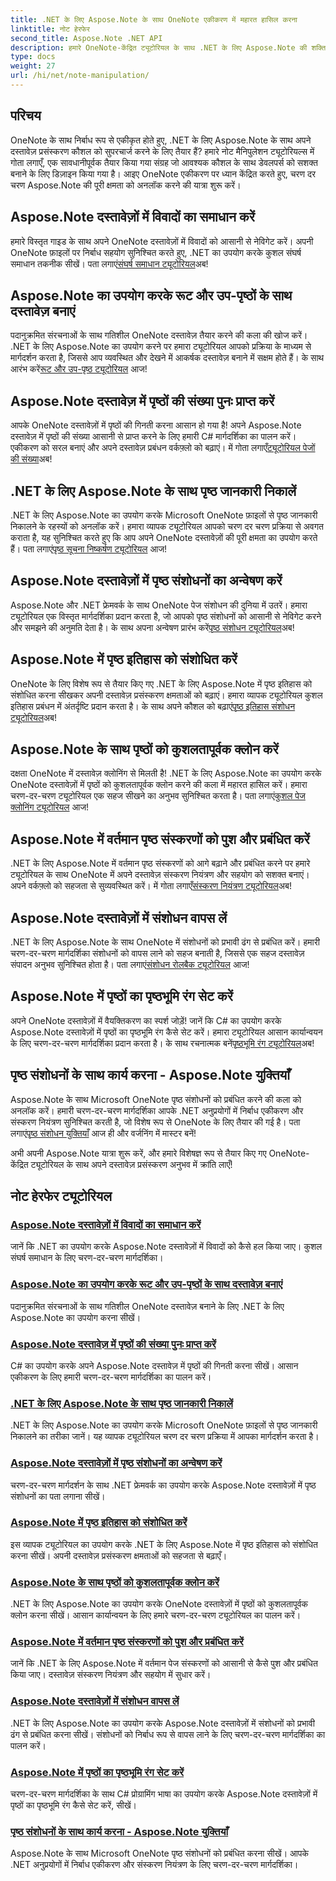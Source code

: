 ```yaml
---
title: .NET के लिए Aspose.Note के साथ OneNote एकीकरण में महारत हासिल करना
linktitle: नोट हेरफेर
second_title: Aspose.Note .NET API
description: हमारे OneNote-केंद्रित ट्यूटोरियल के साथ .NET के लिए Aspose.Note की शक्ति को अनलॉक करें। विवादों को हल करें, गतिशील दस्तावेज़ बनाएं और कुशल पृष्ठ हेरफेर का पता लगाएं।
type: docs
weight: 27
url: /hi/net/note-manipulation/
---
```


## परिचय

OneNote के साथ निर्बाध रूप से एकीकृत होते हुए, .NET के लिए Aspose.Note के साथ अपने दस्तावेज़ प्रसंस्करण कौशल को सुपरचार्ज करने के लिए तैयार हैं? हमारे नोट मैनिपुलेशन ट्यूटोरियल्स में गोता लगाएँ, एक सावधानीपूर्वक तैयार किया गया संग्रह जो आवश्यक कौशल के साथ डेवलपर्स को सशक्त बनाने के लिए डिज़ाइन किया गया है। आइए OneNote एकीकरण पर ध्यान केंद्रित करते हुए, चरण दर चरण Aspose.Note की पूरी क्षमता को अनलॉक करने की यात्रा शुरू करें।

## Aspose.Note दस्तावेज़ों में विवादों का समाधान करें
 हमारे विस्तृत गाइड के साथ अपने OneNote दस्तावेज़ों में विवादों को आसानी से नेविगेट करें। अपनी OneNote फ़ाइलों पर निर्बाध सहयोग सुनिश्चित करते हुए, .NET का उपयोग करके कुशल संघर्ष समाधान तकनीक सीखें। पता लगाएं[संघर्ष समाधान ट्यूटोरियल](./conflict-page-resolution/)अब!

## Aspose.Note का उपयोग करके रूट और उप-पृष्ठों के साथ दस्तावेज़ बनाएं
 पदानुक्रमित संरचनाओं के साथ गतिशील OneNote दस्तावेज़ तैयार करने की कला की खोज करें। .NET के लिए Aspose.Note का उपयोग करने पर हमारा ट्यूटोरियल आपको प्रक्रिया के माध्यम से मार्गदर्शन करता है, जिससे आप व्यवस्थित और देखने में आकर्षक दस्तावेज़ बनाने में सक्षम होते हैं। के साथ आरंभ करें[रूट और उप-पृष्ठ ट्यूटोरियल](./create-documents-root-sub-pages/) आज!

## Aspose.Note दस्तावेज़ में पृष्ठों की संख्या पुनः प्राप्त करें
 आपके OneNote दस्तावेज़ों में पृष्ठों की गिनती करना आसान हो गया है! अपने Aspose.Note दस्तावेज़ में पृष्ठों की संख्या आसानी से प्राप्त करने के लिए हमारी C# मार्गदर्शिका का पालन करें। एकीकरण को सरल बनाएं और अपने दस्तावेज़ प्रबंधन वर्कफ़्लो को बढ़ाएं। में गोता लगाएँ[ट्यूटोरियल पेजों की संख्या](./retrieve-number-of-pages/)अब!

## .NET के लिए Aspose.Note के साथ पृष्ठ जानकारी निकालें
.NET के लिए Aspose.Note का उपयोग करके Microsoft OneNote फ़ाइलों से पृष्ठ जानकारी निकालने के रहस्यों को अनलॉक करें। हमारा व्यापक ट्यूटोरियल आपको चरण दर चरण प्रक्रिया से अवगत कराता है, यह सुनिश्चित करते हुए कि आप अपने OneNote दस्तावेज़ों की पूरी क्षमता का उपयोग करते हैं। पता लगाएं[पृष्ठ सूचना निष्कर्षण ट्यूटोरियल](./extract-page-information/) आज!

## Aspose.Note दस्तावेज़ों में पृष्ठ संशोधनों का अन्वेषण करें
 Aspose.Note और .NET फ्रेमवर्क के साथ OneNote पेज संशोधन की दुनिया में उतरें। हमारा ट्यूटोरियल एक विस्तृत मार्गदर्शिका प्रदान करता है, जो आपको पृष्ठ संशोधनों को आसानी से नेविगेट करने और समझने की अनुमति देता है। के साथ अपना अन्वेषण प्रारंभ करें[पृष्ठ संशोधन ट्यूटोरियल](./page-revisions-exploration/)अब!

## Aspose.Note में पृष्ठ इतिहास को संशोधित करें
 OneNote के लिए विशेष रूप से तैयार किए गए .NET के लिए Aspose.Note में पृष्ठ इतिहास को संशोधित करना सीखकर अपनी दस्तावेज़ प्रसंस्करण क्षमताओं को बढ़ाएं। हमारा व्यापक ट्यूटोरियल कुशल इतिहास प्रबंधन में अंतर्दृष्टि प्रदान करता है। के साथ अपने कौशल को बढ़ाएं[पृष्ठ इतिहास संशोधन ट्यूटोरियल](./modify-page-history/)अब!

## Aspose.Note के साथ पृष्ठों को कुशलतापूर्वक क्लोन करें
दक्षता OneNote में दस्तावेज़ क्लोनिंग से मिलती है! .NET के लिए Aspose.Note का उपयोग करके OneNote दस्तावेज़ों में पृष्ठों को कुशलतापूर्वक क्लोन करने की कला में महारत हासिल करें। हमारा चरण-दर-चरण ट्यूटोरियल एक सहज सीखने का अनुभव सुनिश्चित करता है। पता लगाएं[कुशल पेज क्लोनिंग ट्यूटोरियल](./efficient-page-cloning/) आज!

## Aspose.Note में वर्तमान पृष्ठ संस्करणों को पुश और प्रबंधित करें
 .NET के लिए Aspose.Note में वर्तमान पृष्ठ संस्करणों को आगे बढ़ाने और प्रबंधित करने पर हमारे ट्यूटोरियल के साथ OneNote में अपने दस्तावेज़ संस्करण नियंत्रण और सहयोग को सशक्त बनाएं। अपने वर्कफ़्लो को सहजता से सुव्यवस्थित करें। में गोता लगाएँ[संस्करण नियंत्रण ट्यूटोरियल](./manage-current-page-versions/)अब!

## Aspose.Note दस्तावेज़ों में संशोधन वापस लें
 .NET के लिए Aspose.Note के साथ OneNote में संशोधनों को प्रभावी ढंग से प्रबंधित करें। हमारी चरण-दर-चरण मार्गदर्शिका संशोधनों को वापस लाने को सहज बनाती है, जिससे एक सहज दस्तावेज़ संपादन अनुभव सुनिश्चित होता है। पता लगाएं[संशोधन रोलबैक ट्यूटोरियल](./roll-back-document-revisions/) आज!

## Aspose.Note में पृष्ठों का पृष्ठभूमि रंग सेट करें
अपने OneNote दस्तावेज़ों में वैयक्तिकरण का स्पर्श जोड़ें! जानें कि C# का उपयोग करके Aspose.Note दस्तावेज़ों में पृष्ठों का पृष्ठभूमि रंग कैसे सेट करें। हमारा ट्यूटोरियल आसान कार्यान्वयन के लिए चरण-दर-चरण मार्गदर्शिका प्रदान करता है। के साथ रचनात्मक बनें[पृष्ठभूमि रंग ट्यूटोरियल](./set-page-background-color/)अब!

## पृष्ठ संशोधनों के साथ कार्य करना - Aspose.Note युक्तियाँ
 Aspose.Note के साथ Microsoft OneNote पृष्ठ संशोधनों को प्रबंधित करने की कला को अनलॉक करें। हमारी चरण-दर-चरण मार्गदर्शिका आपके .NET अनुप्रयोगों में निर्बाध एकीकरण और संस्करण नियंत्रण सुनिश्चित करती है, जो विशेष रूप से OneNote के लिए तैयार की गई है। पता लगाएं[पृष्ठ संशोधन युक्तियाँ](./working-with-page-revisions/) आज ही और वर्जनिंग में मास्टर बनें!

अभी अपनी Aspose.Note यात्रा शुरू करें, और हमारे विशेषज्ञ रूप से तैयार किए गए OneNote-केंद्रित ट्यूटोरियल के साथ अपने दस्तावेज़ प्रसंस्करण अनुभव में क्रांति लाएँ!
## नोट हेरफेर ट्यूटोरियल
### [Aspose.Note दस्तावेज़ों में विवादों का समाधान करें](./conflict-page-resolution/)
जानें कि .NET का उपयोग करके Aspose.Note दस्तावेज़ों में विवादों को कैसे हल किया जाए। कुशल संघर्ष समाधान के लिए चरण-दर-चरण मार्गदर्शिका।
### [Aspose.Note का उपयोग करके रूट और उप-पृष्ठों के साथ दस्तावेज़ बनाएं](./create-documents-root-sub-pages/)
पदानुक्रमित संरचनाओं के साथ गतिशील OneNote दस्तावेज़ बनाने के लिए .NET के लिए Aspose.Note का उपयोग करना सीखें।
### [Aspose.Note दस्तावेज़ में पृष्ठों की संख्या पुनः प्राप्त करें](./retrieve-number-of-pages/)
C# का उपयोग करके अपने Aspose.Note दस्तावेज़ में पृष्ठों की गिनती करना सीखें। आसान एकीकरण के लिए हमारी चरण-दर-चरण मार्गदर्शिका का पालन करें।
### [.NET के लिए Aspose.Note के साथ पृष्ठ जानकारी निकालें](./extract-page-information/)
.NET के लिए Aspose.Note का उपयोग करके Microsoft OneNote फ़ाइलों से पृष्ठ जानकारी निकालने का तरीका जानें। यह व्यापक ट्यूटोरियल चरण दर चरण प्रक्रिया में आपका मार्गदर्शन करता है।
### [Aspose.Note दस्तावेज़ों में पृष्ठ संशोधनों का अन्वेषण करें](./page-revisions-exploration/)
चरण-दर-चरण मार्गदर्शन के साथ .NET फ्रेमवर्क का उपयोग करके Aspose.Note दस्तावेज़ों में पृष्ठ संशोधनों का पता लगाना सीखें।
### [Aspose.Note में पृष्ठ इतिहास को संशोधित करें](./modify-page-history/)
इस व्यापक ट्यूटोरियल का उपयोग करके .NET के लिए Aspose.Note में पृष्ठ इतिहास को संशोधित करना सीखें। अपनी दस्तावेज़ प्रसंस्करण क्षमताओं को सहजता से बढ़ाएँ।
### [Aspose.Note के साथ पृष्ठों को कुशलतापूर्वक क्लोन करें](./efficient-page-cloning/)
.NET के लिए Aspose.Note का उपयोग करके OneNote दस्तावेज़ों में पृष्ठों को कुशलतापूर्वक क्लोन करना सीखें। आसान कार्यान्वयन के लिए हमारे चरण-दर-चरण ट्यूटोरियल का पालन करें।
### [Aspose.Note में वर्तमान पृष्ठ संस्करणों को पुश और प्रबंधित करें](./manage-current-page-versions/)
जानें कि .NET के लिए Aspose.Note में वर्तमान पेज संस्करणों को आसानी से कैसे पुश और प्रबंधित किया जाए। दस्तावेज़ संस्करण नियंत्रण और सहयोग में सुधार करें।
### [Aspose.Note दस्तावेज़ों में संशोधन वापस लें](./roll-back-document-revisions/)
.NET के लिए Aspose.Note का उपयोग करके Aspose.Note दस्तावेज़ों में संशोधनों को प्रभावी ढंग से प्रबंधित करना सीखें। संशोधनों को निर्बाध रूप से वापस लाने के लिए चरण-दर-चरण मार्गदर्शिका का पालन करें।
### [Aspose.Note में पृष्ठों का पृष्ठभूमि रंग सेट करें](./set-page-background-color/)
चरण-दर-चरण मार्गदर्शिका के साथ C# प्रोग्रामिंग भाषा का उपयोग करके Aspose.Note दस्तावेज़ों में पृष्ठों का पृष्ठभूमि रंग कैसे सेट करें, सीखें।
### [पृष्ठ संशोधनों के साथ कार्य करना - Aspose.Note युक्तियाँ](./working-with-page-revisions/)
Aspose.Note के साथ Microsoft OneNote पृष्ठ संशोधनों को प्रबंधित करना सीखें। आपके .NET अनुप्रयोगों में निर्बाध एकीकरण और संस्करण नियंत्रण के लिए चरण-दर-चरण मार्गदर्शिका।